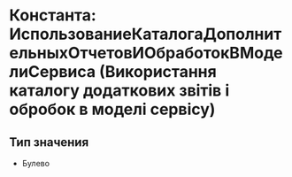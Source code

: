 ﻿# Константа: ИспользованиеКаталогаДополнительныхОтчетовИОбработокВМоделиСервиса (Використання каталогу додаткових звітів і обробок в моделі сервісу)

## Тип значения

- Булево

